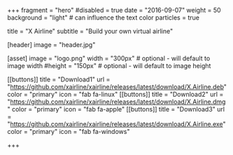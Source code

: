 +++
fragment = "hero"
#disabled = true
date = "2016-09-07"
weight = 50
background = "light" # can influence the text color
particles = true

title = "X Airline"
subtitle = "Build your own virtual airline"

[header]
  image = "header.jpg"

[asset]
  image = "logo.png"
  width = "300px" # optional - will default to image width
  #height = "150px" # optional - will default to image height


[[buttons]]
  title = "Download1"
  url = "https://github.com/xairline/xairline/releases/latest/download/X.Airline.deb"
  color = "primary"
  icon = "fab fa-linux"
[[buttons]]
  title = "Download2"
  url = "https://github.com/xairline/xairline/releases/latest/download/X.Airline.dmg"
  color = "primary"
  icon = "fab fa-apple"
[[buttons]]
  title = "Download3"
  url = "https://github.com/xairline/xairline/releases/latest/download/X.Airline.exe"
  color = "primary"
  icon = "fab fa-windows"


+++
